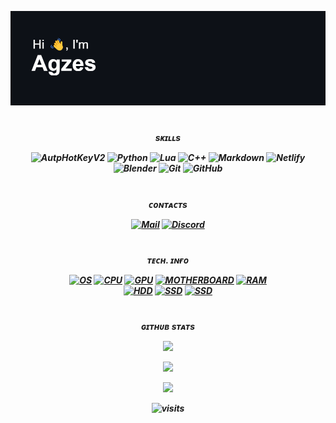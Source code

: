 <img src="https://raw.githubusercontent.com/Agzes/Agzes/main/header.png" alt="Hi" /> <h1 align="center"></a>  


<h5 align="center"></a>sᴋɪʟʟs

![AutpHotKeyV2](https://img.shields.io/badge/AutoHotKey_V2-%236eb267.svg?style=flat&logo=AutoHotKey&logoColor=white) 
![Python](https://img.shields.io/badge/python-3670A0?style=flat&logo=python&logoColor=ffdd54) 
![Lua](https://img.shields.io/badge/lua-%232C2D72.svg?style=flat&logo=lua&logoColor=white) 
![C++](https://img.shields.io/badge/c++-%2300599C.svg?style=flat&logo=c%2B%2B&logoColor=white) 
![Markdown](https://img.shields.io/badge/md-%23000000.svg?style=flat&logo=markdown&logoColor=white) 
![Netlify](https://img.shields.io/badge/netlify-%23000000.svg?style=flat&logo=netlify&logoColor=#00C7B7) 
![Blender](https://img.shields.io/badge/blender-%23F5792A.svg?style=flat&logo=blender&logoColor=white) 
![Git](https://img.shields.io/badge/git-%23F05033.svg?style=flat&logo=git&logoColor=white) 
![GitHub](https://img.shields.io/badge/github-%23121011.svg?style=flat&logo=github&logoColor=white)



<h1 align="center"></a>  

<!-- ![C#](https://img.shields.io/badge/c%23-%23239120.svg?style=flat&logo=csharp&logoColor=white)   -->
<!-- ![CSS3](https://img.shields.io/badge/css3-%231572B6.svg?style=flat&logo=css3&logoColor=white)  -->
<!-- ![HTML5](https://img.shields.io/badge/html5-%23E34F26.svg?style=flat&logo=html5&logoColor=white)  -->
<!-- ![Glitch](https://img.shields.io/badge/glitch-%233333FF.svg?style=flat&logo=glitch&logoColor=white) -->
<!-- ![Figma](https://img.shields.io/badge/figma-%23F24E1E.svg?style=flat&logo=figma&logoColor=white) -->
<!-- ![Adobe](https://img.shields.io/badge/adobe-%23FF0000.svg?style=flat&logo=adobe&logoColor=white) -->
<!-- ![Java](https://img.shields.io/badge/java-%23ED8B00.svg?style=flat&logo=openjdk&logoColor=white) -->
<!-- ![JavaScript](https://img.shields.io/badge/javascript-%23323330.svg?style=flat&logo=javascript&logoColor=%23F7DF1E) -->

<h5 align="center"></a>ᴄᴏɴᴛᴀᴄᴛs

[![Mail](https://img.shields.io/badge/Mail-%232e3034.svg?logo=protonmail&logoColor=white)](mailto:agzes0@proton.me) 
[![Discord](https://img.shields.io/badge/Discord-%237289DA.svg?logo=discord&logoColor=white)](https://discord.com/users/695827097024856124) 

<h1 align="center"></a>  
<h5 align="center"></a>ᴛᴇᴄʜ. ɪɴғᴏ

[![OS](https://img.shields.io/badge/OS-Windows_11-blue)]() 
[![CPU](https://img.shields.io/badge/CPU-Ryzen_7_5700X3D-red)]() 
[![GPU](https://img.shields.io/badge/GPU-GTX1070_(8GB)-76b900)]() 
[![MOTHERBOARD](https://img.shields.io/badge/MotherBoard-MSI_B450_GAMING_plus_max-red)]()
[![RAM](https://img.shields.io/badge/RAM-16GB_(2x8GB)-gray)]()  \
[![HDD](https://img.shields.io/badge/HDD-1.5_TB-2e3034)]() 
[![SSD](https://img.shields.io/badge/SSD-500_GB-2e3034)]() 
[![SSD](https://img.shields.io/badge/SSD-128_GB-2e3034)]() 

<h1 align="center"></a>  
<h5 align="center"></a>ɢɪᴛʜᴜʙ sᴛᴀᴛs

![](https://github-readme-stats.vercel.app/api?username=Agzes&theme=tokyonight&hide_border=false&include_all_commits=false&count_private=false)

![](https://github-readme-streak-stats.herokuapp.com/?user=Agzes&theme=tokyonight&hide_border=false)

![](https://github-readme-stats.vercel.app/api/top-langs/?username=Agzes&theme=tokyonight&hide_border=false&include_all_commits=false&count_private=false&layout=compact)

<!-- ![](https://github-contributor-stats.vercel.app/api?username=Agzes&limit=5&theme=tokyonight&combine_all_yearly_contributions=true) -->
<!-- ![](https://github-profile-summary-cards.vercel.app/api/cards/profile-details?username=Agzes&theme=solarized_dark) -->
<!-- ![](https://github-profile-summary-cards.vercel.app/api/cards/stats?username=Agzes&theme=solarized_dark)　-->
<!-- ![](https://github-profile-summary-cards.vercel.app/api/cards/productive-time?username=Agzes&theme=solarized_dark) --> 







![visits](https://visit-counter.vercel.app/counter.png?page=github.com%2FAgzes&s=40&c=6a9bee&bg=00000000&no=2&ff=digi&tb=&ta=)


